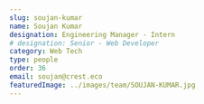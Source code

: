 ```yaml
---
slug: soujan-kumar
name: Soujan Kumar
designation: Engineering Manager - Intern
# designation: Senior - Web Developer
category: Web Tech
type: people
order: 36
email: soujan@crest.eco
featuredImage: ../images/team/SOUJAN-KUMAR.jpg
---
```

